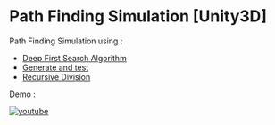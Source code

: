 # Path Finding Simulation [Unity3D]
Path Finding Simulation using :
- [Deep First Search Algorithm](https://en.wikipedia.org/wiki/Depth-first_search)
- [Generate and test](https://en.wikipedia.org/wiki/Trial_and_error)
- [Recursive Division](https://en.wikipedia.org/wiki/Maze_generation_algorithm)


Demo : 

[![youtube](http://gdurl.com/1SKJ)](https://www.youtube.com/watch?v=aNoSY7DLZA4)

